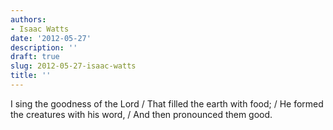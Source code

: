 ```yaml
---
authors:
- Isaac Watts
date: '2012-05-27'
description: ''
draft: true
slug: 2012-05-27-isaac-watts
title: ''
---
```

I sing the goodness of the Lord / That filled the earth with food; / He formed the creatures with his word, / And then pronounced them good.



